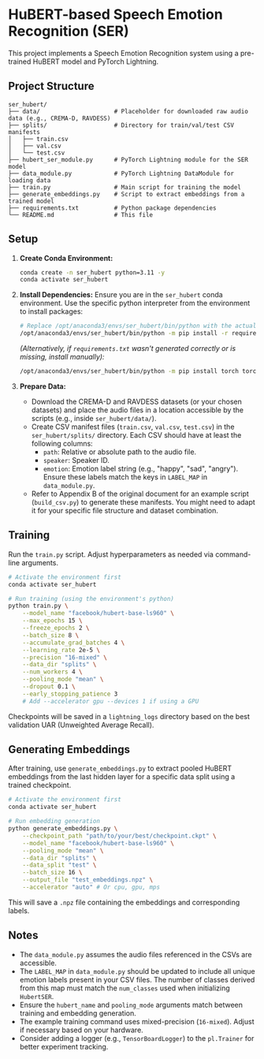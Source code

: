 # HuBERT-based Speech Emotion Recognition (SER)

This project implements a Speech Emotion Recognition system using a pre-trained HuBERT model and PyTorch Lightning.

## Project Structure

```
ser_hubert/
├── data/                     # Placeholder for downloaded raw audio data (e.g., CREMA-D, RAVDESS)
├── splits/                   # Directory for train/val/test CSV manifests
│   ├── train.csv
│   ├── val.csv
│   └── test.csv
├── hubert_ser_module.py      # PyTorch Lightning module for the SER model
├── data_module.py            # PyTorch Lightning DataModule for loading data
├── train.py                  # Main script for training the model
├── generate_embeddings.py    # Script to extract embeddings from a trained model
├── requirements.txt          # Python package dependencies
└── README.md                 # This file
```

## Setup

1.  **Create Conda Environment:**
    ```bash
    conda create -n ser_hubert python=3.11 -y
    conda activate ser_hubert
    ```

2.  **Install Dependencies:**
    Ensure you are in the `ser_hubert` conda environment. Use the specific python interpreter from the environment to install packages:
    ```bash
    # Replace /opt/anaconda3/envs/ser_hubert/bin/python with the actual path if different
    /opt/anaconda3/envs/ser_hubert/bin/python -m pip install -r requirements.txt
    ```
    *(Alternatively, if `requirements.txt` wasn't generated correctly or is missing, install manually):*
    ```bash
    /opt/anaconda3/envs/ser_hubert/bin/python -m pip install torch torchaudio transformers datasets evaluate accelerate audiomentations soundfile pytorch-lightning torchmetrics pandas
    ```

3.  **Prepare Data:**
    *   Download the CREMA-D and RAVDESS datasets (or your chosen datasets) and place the audio files in a location accessible by the scripts (e.g., inside `ser_hubert/data/`).
    *   Create CSV manifest files (`train.csv`, `val.csv`, `test.csv`) in the `ser_hubert/splits/` directory. Each CSV should have at least the following columns:
        *   `path`: Relative or absolute path to the audio file.
        *   `speaker`: Speaker ID.
        *   `emotion`: Emotion label string (e.g., "happy", "sad", "angry"). Ensure these labels match the keys in `LABEL_MAP` in `data_module.py`.
    *   Refer to Appendix B of the original document for an example script (`build_csv.py`) to generate these manifests. You might need to adapt it for your specific file structure and dataset combination.

## Training

Run the `train.py` script. Adjust hyperparameters as needed via command-line arguments.

```bash
# Activate the environment first
conda activate ser_hubert

# Run training (using the environment's python)
python train.py \
    --model_name "facebook/hubert-base-ls960" \
    --max_epochs 15 \
    --freeze_epochs 2 \
    --batch_size 8 \
    --accumulate_grad_batches 4 \
    --learning_rate 2e-5 \
    --precision "16-mixed" \
    --data_dir "splits" \
    --num_workers 4 \
    --pooling_mode "mean" \
    --dropout 0.1 \
    --early_stopping_patience 3
    # Add --accelerator gpu --devices 1 if using a GPU
```

Checkpoints will be saved in a `lightning_logs` directory based on the best validation UAR (Unweighted Average Recall).

## Generating Embeddings

After training, use `generate_embeddings.py` to extract pooled HuBERT embeddings from the last hidden layer for a specific data split using a trained checkpoint.

```bash
# Activate the environment first
conda activate ser_hubert

# Run embedding generation
python generate_embeddings.py \
    --checkpoint_path "path/to/your/best/checkpoint.ckpt" \
    --model_name "facebook/hubert-base-ls960" \
    --pooling_mode "mean" \
    --data_dir "splits" \
    --data_split "test" \
    --batch_size 16 \
    --output_file "test_embeddings.npz" \
    --accelerator "auto" # Or cpu, gpu, mps
```

This will save a `.npz` file containing the embeddings and corresponding labels.

## Notes

*   The `data_module.py` assumes the audio files referenced in the CSVs are accessible.
*   The `LABEL_MAP` in `data_module.py` should be updated to include all unique emotion labels present in your CSV files. The number of classes derived from this map must match the `num_classes` used when initializing `HubertSER`.
*   Ensure the `hubert_name` and `pooling_mode` arguments match between training and embedding generation.
*   The example training command uses mixed-precision (`16-mixed`). Adjust if necessary based on your hardware.
*   Consider adding a logger (e.g., `TensorBoardLogger`) to the `pl.Trainer` for better experiment tracking.
